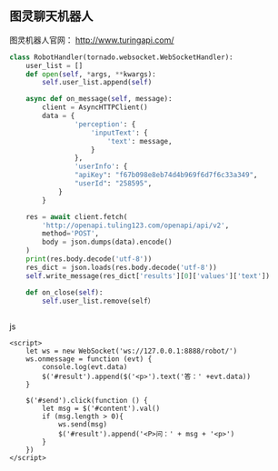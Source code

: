 ## 图灵聊天机器人

图灵机器人官网： <http://www.turingapi.com/>


```python
class RobotHandler(tornado.websocket.WebSocketHandler):
    user_list = []
    def open(self, *args, **kwargs):
        self.user_list.append(self)

    async def on_message(self, message):
        client = AsyncHTTPClient()
        data = {
                'perception': {
                    'inputText': {
                        'text': message,
                    }
                },
                'userInfo': {
                "apiKey": "f67b098e8eb74d4b969f6d7f6c33a349",
                "userId": "258595",
            }
        }

    res = await client.fetch(
        'http://openapi.tuling123.com/openapi/api/v2',
        method='POST',
        body = json.dumps(data).encode()
    )
    print(res.body.decode('utf-8'))
    res_dict = json.loads(res.body.decode('utf-8'))
    self.write_message(res_dict['results'][0]['values']['text'])

    def on_close(self):
        self.user_list.remove(self）
          
```
js

    <script>
        let ws = new WebSocket('ws://127.0.0.1:8888/robot/')
        ws.onmessage = function (evt) {
            console.log(evt.data)
            $('#result').append($('<p>').text('答：' +evt.data))
        }
    
        $('#send').click(function () {
            let msg = $('#content').val()
            if (msg.length > 0){
                ws.send(msg)
                $('#result').append('<P>问：' + msg + '<p>')
            }
        })
    </script>
